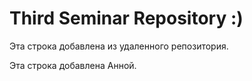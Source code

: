 # Third Seminar Repository :)

Эта строка добавлена из удаленного репозитория.

Эта строка добавлена Анной.

